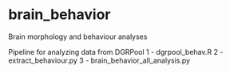 # brain_behavior
Brain morphology and behaviour analyses

Pipeline for analyzing data from DGRPool
1 - dgrpool_behav.R
2 - extract_behaviour.py
3 - brain_behavior_all_analysis.py